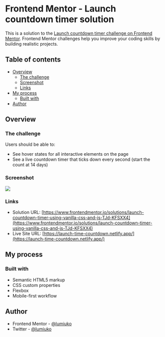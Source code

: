# Frontend Mentor - Launch countdown timer solution

This is a solution to the [Launch countdown timer challenge on Frontend Mentor](https://www.frontendmentor.io/challenges/launch-countdown-timer-N0XkGfyz-). Frontend Mentor challenges help you improve your coding skills by building realistic projects.

## Table of contents

- [Overview](#overview)
  - [The challenge](#the-challenge)
  - [Screenshot](#screenshot)
  - [Links](#links)
- [My process](#my-process)
  - [Built with](#built-with)
- [Author](#author)

## Overview

### The challenge

Users should be able to:

- See hover states for all interactive elements on the page
- See a live countdown timer that ticks down every second (start the count at 14 days)

### Screenshot

![](https://i.imgur.com/ru0iTCJ.png)

### Links

- Solution URL: [https://www.frontendmentor.io/solutions/launch-countdown-timer-using-vanilla-css-and-js-TJd-KFSXX4](https://www.frontendmentor.io/solutions/launch-countdown-timer-using-vanilla-css-and-js-TJd-KFSXX4)
- Live Site URL: [https://launch-time-countdown.netlify.app/](https://launch-time-countdown.netlify.app/)

## My process

### Built with

- Semantic HTML5 markup
- CSS custom properties
- Flexbox
- Mobile-first workflow

## Author

- Frontend Mentor - [@lumiuko](https://www.frontendmentor.io/profile/lumiuko)
- Twitter - [@lumiuko](https://www.twitter.com/lumiuko)
